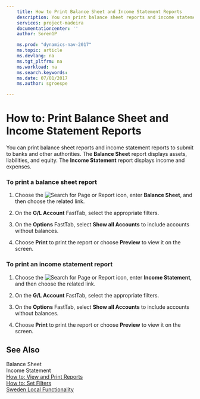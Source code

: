 ```yaml
---
    title: How to Print Balance Sheet and Income Statement Reports 
    description: You can print balance sheet reports and income statement reports to submit to banks and other authorities. The **Balance Sheet** report displays assets, liabilities, and equity. The **Income Statement** report displays income and expenses.
    services: project-madeira
    documentationcenter: ''
    author: SorenGP

    ms.prod: "dynamics-nav-2017"
    ms.topic: article
    ms.devlang: na
    ms.tgt_pltfrm: na
    ms.workload: na
    ms.search.keywords:
    ms.date: 07/01/2017
    ms.author: sgroespe

---
```

# How to: Print Balance Sheet and Income Statement Reports
You can print balance sheet reports and income statement reports to submit to banks and other authorities. The **Balance Sheet** report displays assets, liabilities, and equity. The **Income Statement** report displays income and expenses.  
  
### To print a balance sheet report  
  
1.  Choose the ![Search for Page or Report](media/ui-search/search_small.png "Search for Page or Report icon") icon, enter **Balance Sheet**, and then choose the related link.  
  
2.  On the **G/L Account** FastTab, select the appropriate filters.  
  
3.  On the **Options** FastTab, select **Show all Accounts** to include accounts without balances.  
  
4.  Choose **Print** to print the report or choose **Preview** to view it on the screen.  
  
### To print an income statement report  
  
1.  Choose the ![Search for Page or Report](media/ui-search/search_small.png "Search for Page or Report icon") icon, enter **Income Statement**, and then choose the related link.  
  
2.  On the **G/L Account** FastTab, select the appropriate filters.  
  
3.  On the **Options** FastTab, select **Show all Accounts** to include accounts without balances.  
  
4.  Choose **Print** to print the report or choose **Preview** to view it on the screen.  
  
## See Also  
 Balance Sheet   
 Income Statement   
 [How to: View and Print Reports](../../../archive/WorkingWithDynamics/how-to-view-and-print-reports.md)   
 [How to: Set Filters](../../../archive/WorkingWithDynamics/how-to-set-filters.md)   
 [Sweden Local Functionality](sweden-local-functionality.md)